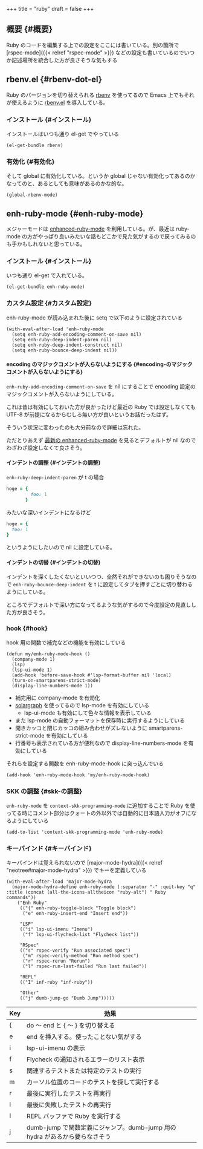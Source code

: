 +++
title = "ruby"
draft = false
+++

## 概要 {#概要}

Ruby のコードを編集する上での設定をここには書いている。別の箇所で [rspec-mode]({{< relref "rspec-mode" >}}) などの設定も書いているのでいつか記述場所を統合した方が良さそうな気もする


## rbenv.el {#rbenv-dot-el}

Ruby のバージョンを切り替えられる [rbenv](https://github.com/rbenv/rbenv) を使ってるので
Emacs 上でもそれが使えるように [rbenv.el](https://github.com/senny/rbenv.el) を導入している。


### インストール {#インストール}

インストールはいつも通り el-get でやっている

```emacs-lisp
(el-get-bundle rbenv)
```


### 有効化 {#有効化}

そして global に有効化している。というか global じゃない有効化ってあるのかなってのと、あるとしても意味があるのかな的な。

```emacs-lisp
(global-rbenv-mode)
```


## enh-ruby-mode {#enh-ruby-mode}

メジャーモードは [enhanced-ruby-mode](https://github.com/zenspider/enhanced-ruby-mode) を利用している。が、最近は ruby-mode の方がやっぱり良いみたいな話もどこかで見た気がするので戻ってみるのも手かもしれないと思っている。


### インストール {#インストール}

いつも通り el-get で入れている。

```emacs-lisp
(el-get-bundle enh-ruby-mode)
```


### カスタム設定 {#カスタム設定}

enh-ruby-mode が読み込まれた後に setq で以下のように設定されている

```emacs-lisp
(with-eval-after-load 'enh-ruby-mode
  (setq enh-ruby-add-encoding-comment-on-save nil)
  (setq enh-ruby-deep-indent-paren nil)
  (setq enh-ruby-deep-indent-construct nil)
  (setq enh-ruby-bounce-deep-indent nil))
```


#### encoding のマジックコメントが入らないようにする {#encoding-のマジックコメントが入らないようにする}

`enh-ruby-add-encoding-comment-on-save` を nil にすることで
encoding 設定のマジックコメントが入らないようにしている。

これは昔は有効にしておいた方が良かったけど最近の Ruby では設定しなくても UTF-8 が前提になるからむしろ無い方が良いというお話だったはず。

そういう状況に変わったのも大分前なので詳細は忘れた。

ただとりあえず [最新の enhanced-ruby-mode](https://github.com/zenspider/enhanced-ruby-mode/blob/e960bf941d9fa9d92eabf7c03a8bbb51ba1ac453/enh-ruby-mode.el#L74) を見るとデフォルトが nil なのでわざわざ設定しなくて良さそう。


#### インデントの調整 {#インデントの調整}

`enh-ruby-deep-indent-paren` が t の場合

```ruby
hoge = {
         foo: 1
       }
```

みたいな深いインデントになるけど

```ruby
hoge = {
  foo: 1
}
```

というようにしたいので nil に設定している。


#### インデントの切替 {#インデントの切替}

インデントを深くしたくないといいつつ、全然それができないのも困りそうなので
`enh-ruby-bounce-deep-indent` を t に設定してタブを押すごとに切り替わるようにしている。

ところでデフォルトで深い方になってるような気がするので今度設定の見直しした方が良さそう。


### hook {#hook}

hook 用の関数で補完などの機能を有効にしている

```emacs-lisp
(defun my/enh-ruby-mode-hook ()
  (company-mode 1)
  (lsp)
  (lsp-ui-mode 1)
  (add-hook 'before-save-hook #'lsp-format-buffer nil 'local)
  (turn-on-smartparens-strict-mode)
  (display-line-numbers-mode 1))
```

-   補完用に company-mode を有効化
-   [solargraph](https://github.com/castwide/solargraph) を使ってるので lsp-mode を有効にしている
    -   lsp-ui-mode も有効にして色々な情報を表示している
-   また lsp-mode の自動フォーマットを保存時に実行するようにしている
-   開きカッコと閉じカッコの組み合わせがズレないように smartparens-strict-mode を有効にしている
-   行番号も表示されている方が便利なので display-line-numbers-mode を有効にしている

それらを設定する関数を enh-ruby-mode-hook に突っ込んでいる

```emacs-lisp
(add-hook 'enh-ruby-mode-hook 'my/enh-ruby-mode-hook)
```


### SKK の調整 {#skk-の調整}

`enh-ruby-mode` を `context-skk-programming-mode` に追加することで
Ruby を使ってる時にコメント部分はクォートの外以外では自動的に日本語入力がオフになるようにしている

```emacs-lisp
(add-to-list 'context-skk-programming-mode 'enh-ruby-mode)
```


### キーバインド {#キーバインド}

キーバインドは覚えられないので
[major-mode-hydra]({{< relref "neotree#major-mode-hydra" >}}) でキーを定義している

```emacs-lisp
(with-eval-after-load 'major-mode-hydra
  (major-mode-hydra-define enh-ruby-mode (:separator "-" :quit-key "q" :title (concat (all-the-icons-alltheicon "ruby-alt") " Ruby commands"))
    ("Enh Ruby"
     (("{" enh-ruby-toggle-block "Toggle block")
      ("e" enh-ruby-insert-end "Insert end"))

     "LSP"
     (("i" lsp-ui-imenu "Imenu")
      ("f" lsp-ui-flycheck-list "Flycheck list"))

     "RSpec"
     (("s" rspec-verify "Run associated spec")
      ("m" rspec-verify-method "Run method spec")
      ("r" rspec-rerun "Rerun")
      ("l" rspec-run-last-failed "Run last failed"))

     "REPL"
     (("I" inf-ruby "inf-ruby"))

     "Other"
     (("j" dumb-jump-go "Dumb Jump")))))
```

| Key | 効果                                                |
|-----|---------------------------------------------------|
| {   | do 〜 end と { 〜 } を切り替える                    |
| e   | end を挿入する。使ったことない気がする              |
| i   | lsp-ui-imenu の表示                                 |
| f   | Flycheck の通知されるエラーのリスト表示             |
| s   | 関連するテストまたは特定のテストの実行              |
| m   | カーソル位置のコードのテストを探して実行する        |
| r   | 最後に実行したテストを再実行                        |
| l   | 最後に失敗したテストの再実行                        |
| I   | REPL バッファで Ruby を実行する                     |
| j   | dumb-jump で関数定義にジャンプ。dumb-jump 用の hydra があるから要らなさそう |
